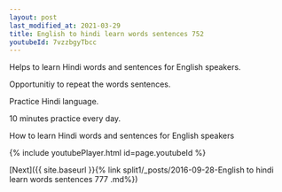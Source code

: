 ```yaml
---
layout: post
last_modified_at: 2021-03-29
title: English to hindi learn words sentences 752 
youtubeId: 7vzzbgyTbcc
---
```

 
 
Helps to learn Hindi words and sentences for English speakers.

Opportunitiy to repeat the words sentences. 

Practice Hindi language. 
 
10 minutes practice every day. 
 
How to learn Hindi words and sentences for English speakers 
 
{% include youtubePlayer.html id=page.youtubeId %}
 
 
[Next]({{ site.baseurl }}{% link  split1/_posts/2016-09-28-English to hindi learn words sentences 777 .md%})
 
